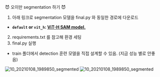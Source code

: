 😈 오이만 segmentation 하기 😈

1. 아래 링크로 segmentation 모델을 final.py 와 동일한 경로에 다운로드

- **`default` or `vit_h`: [ViT-H SAM model.](https://dl.fbaipublicfiles.com/segment_anything/sam_vit_h_4b8939.pth)**

2. requirements.txt 를 참고해 환경 세팅
3. final.py 실행

- train 폴더에서 detection 훈련 모델을 직접 설계할 수 있음. (지금 성능 별로 안좋음)


![10_20210108_1989850_segmented](https://github.com/user-attachments/assets/37cae839-3842-4dfe-99ea-a769b653255c)
![10_20210108_1989850_segmented](https://github.com/user-attachments/assets/ce1905e2-0649-47f2-bfde-90a714cfc57e)

